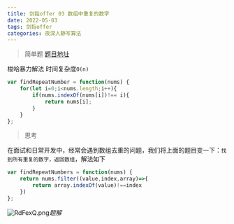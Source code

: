 ```yaml
---
title: 剑指offer 03 数组中重复的数字
date: 2022-05-03
tags: 剑指offer
categories: 夜深人静写算法
---
```

> 简单题 [题目地址](https://leetcode-cn.com/problems/shu-zu-zhong-zhong-fu-de-shu-zi-lcof/)

梭哈暴力解法 时间复杂度`O(n)`
```js
var findRepeatNumber = function(nums) {
    for(let i=0;i<nums.length;i++){
        if(nums.indexOf(nums[i])!== i){
            return nums[i];
        }
    }
};
```
<!-- more -->

<div class="info">

> 思考

</div>

在面试和日常开发中，经常会遇到数组去重的问题，我们将上面的题目变一下：`找到所有重复的数字，返回数组`，解法如下
```js
var findRepeatNumbers = function(nums) {
    return nums.filter((value,index,array)=>{
        return array.indexOf(value)!==index
    })
};
```
![RdFexQ.png](https://www.helloimg.com/images/2022/05/03/RdFexQ.png)_题解_
